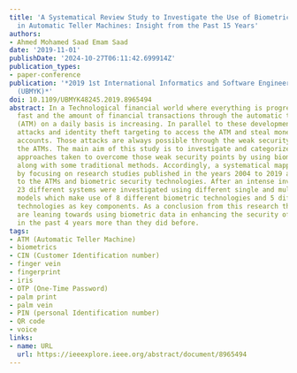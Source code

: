 ```yaml
---
title: 'A Systematical Review Study to Investigate the Use of Biometric Security Techniques
  in Automatic Teller Machines: Insight from the Past 15 Years'
authors:
- Ahmed Mohamed Saad Emam Saad
date: '2019-11-01'
publishDate: '2024-10-27T06:11:42.699914Z'
publication_types:
- paper-conference
publication: '*2019 1st International Informatics and Software Engineering Conference
  (UBMYK)*'
doi: 10.1109/UBMYK48245.2019.8965494
abstract: In a Technological financial world where everything is progressing very
  fast and the amount of financial transactions through the automatic teller machines
  (ATM) on a daily basis is increasing. In parallel to these developments, fraudulent
  attacks and identity theft targeting to access the ATM and steal money or use bank
  accounts. Those attacks are always possible through the weak security points in
  the ATMs. The main aim of this study is to investigate and categorize the different
  approaches taken to overcome those weak security points by using biometric data
  along with some traditional methods. Accordingly, a systematical mapping was conducted
  by focusing on research studies published in the years 2004 to 2019 and addressing
  to the ATMs and biometric security technologies. After an intense investigation,
  23 different systems were investigated using different single and multi-biometric
  models which make use of 8 different biometric technologies and 5 different traditional
  technologies as key components. As a conclusion from this research that researchers
  are leaning towards using biometric data in enhancing the security of the ATMs especially
  in the past 4 years more than they did before.
tags:
- ATM (Automatic Teller Machine)
- biometrics
- CIN (Customer Identification number)
- finger vein
- fingerprint
- iris
- OTP (One-Time Password)
- palm print
- palm vein
- PIN (personal Identification number)
- QR code
- voice
links:
- name: URL
  url: https://ieeexplore.ieee.org/abstract/document/8965494
---
```

